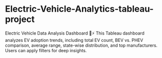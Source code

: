 # Electric-Vehicle-Analytics-tableau-project
Electric Vehicle Data Analysis Dashboard 🚗⚡ This Tableau dashboard analyzes EV adoption trends, including total EV count, BEV vs. PHEV comparison, average range, state-wise distribution, and top manufacturers. Users can apply filters for deep insights. 
